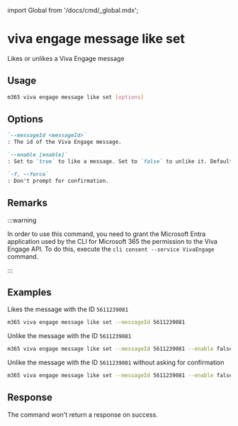 <!-- DISCLAIMER: All secrets, passwords, and sensitive values in this document are examples only and not real credentials. -->
import Global from '/docs/cmd/_global.mdx';

# viva engage message like set

Likes or unlikes a Viva Engage message

## Usage

```sh
m365 viva engage message like set [options]
```

## Options

```md definition-list
`--messageId <messageId>`
: The id of the Viva Engage message.

`--enable [enable]`
: Set to `true` to like a message. Set to `false` to unlike it. Default `true`.

`-f, --force`
: Don't prompt for confirmation.
```

<Global />

## Remarks

:::warning

In order to use this command, you need to grant the Microsoft Entra application used by the CLI for Microsoft 365 the permission to the Viva Engage API. To do this, execute the `cli consent --service VivaEngage` command.

:::

## Examples

Likes the message with the ID `5611239081`

```sh
m365 viva engage message like set --messageId 5611239081
```

Unlike the message with the ID `5611239081`

```sh
m365 viva engage message like set --messageId 5611239081 --enable false
```

Unlike the message with the ID `5611239081` without asking for confirmation

```sh
m365 viva engage message like set --messageId 5611239081 --enable false --force
```

## Response

The command won't return a response on success.
